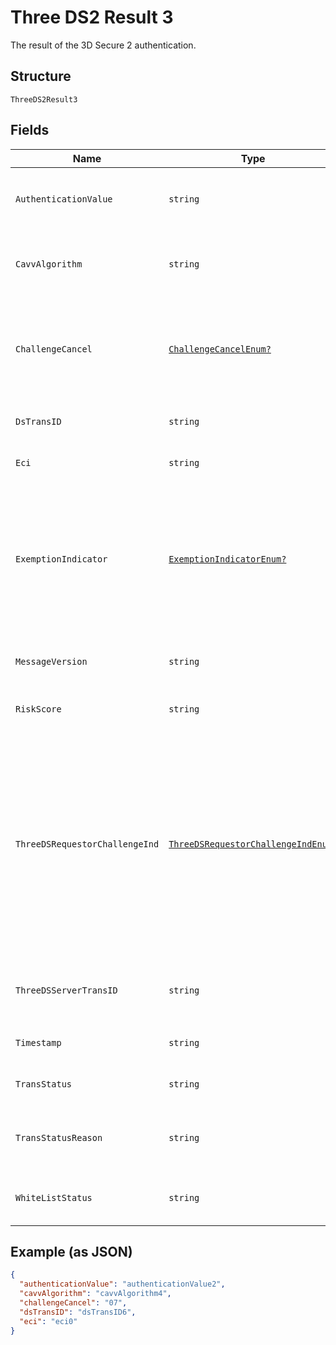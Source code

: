 
# Three DS2 Result 3

The result of the 3D Secure 2 authentication.

## Structure

`ThreeDS2Result3`

## Fields

| Name | Type | Tags | Description |
|  --- | --- | --- | --- |
| `AuthenticationValue` | `string` | Optional | The `authenticationValue` value as defined in the 3D Secure 2 specification. |
| `CavvAlgorithm` | `string` | Optional | The algorithm used by the ACS to calculate the authentication value, only for Cartes Bancaires integrations. |
| `ChallengeCancel` | [`ChallengeCancelEnum?`](../../doc/models/challenge-cancel-enum.md) | Optional | Indicator informing the Access Control Server (ACS) and the Directory Server (DS) that the authentication has been cancelled. For possible values, refer to [3D Secure API reference](https://docs.adyen.com/online-payments/3d-secure/api-reference#mpidata). |
| `DsTransID` | `string` | Optional | The `dsTransID` value as defined in the 3D Secure 2 specification. |
| `Eci` | `string` | Optional | The `eci` value as defined in the 3D Secure 2 specification. |
| `ExemptionIndicator` | [`ExemptionIndicatorEnum?`](../../doc/models/exemption-indicator-enum.md) | Optional | Indicates the exemption type that was applied by the issuer to the authentication, if exemption applied.<br>Allowed values:<br><br>* `lowValue`<br>* `secureCorporate`<br>* `trustedBeneficiary`<br>* `transactionRiskAnalysis` |
| `MessageVersion` | `string` | Optional | The `messageVersion` value as defined in the 3D Secure 2 specification. |
| `RiskScore` | `string` | Optional | Risk score calculated by Cartes Bancaires Directory Server (DS). |
| `ThreeDSRequestorChallengeInd` | [`ThreeDSRequestorChallengeIndEnum?`](../../doc/models/three-ds-requestor-challenge-ind-enum.md) | Optional | Indicates whether a challenge is requested for this transaction. Possible values:<br><br>* **01** — No preference<br>* **02** — No challenge requested<br>* **03** — Challenge requested (3DS Requestor preference)<br>* **04** — Challenge requested (Mandate)<br>* **05** — No challenge (transactional risk analysis is already performed)<br>* **06** — Data Only |
| `ThreeDSServerTransID` | `string` | Optional | The `threeDSServerTransID` value as defined in the 3D Secure 2 specification. |
| `Timestamp` | `string` | Optional | The `timestamp` value of the 3D Secure 2 authentication. |
| `TransStatus` | `string` | Optional | The `transStatus` value as defined in the 3D Secure 2 specification. |
| `TransStatusReason` | `string` | Optional | Provides information on why the `transStatus` field has the specified value. For possible values, refer to [our docs](https://docs.adyen.com/online-payments/3d-secure/api-reference#possible-transstatusreason-values). |
| `WhiteListStatus` | `string` | Optional | The `whiteListStatus` value as defined in the 3D Secure 2 specification. |

## Example (as JSON)

```json
{
  "authenticationValue": "authenticationValue2",
  "cavvAlgorithm": "cavvAlgorithm4",
  "challengeCancel": "07",
  "dsTransID": "dsTransID6",
  "eci": "eci0"
}
```


